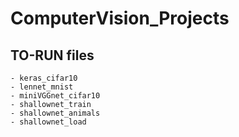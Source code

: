 # ComputerVision_Projects

## TO-RUN files
    - keras_cifar10
    - lennet_mnist
    - miniVGGnet_cifar10
    - shallownet_train
    - shallownet_animals
    - shallownet_load


